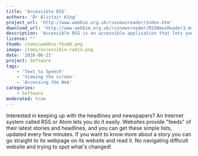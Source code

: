 ```yaml
---
title: 'Accessible RSS'
authors: 'Dr Alistair King'
project_url: 'http://www.webbie.org.uk/rssnewsreader/index.htm'
download_url: 'http://www.webbie.org.uk/rssnewsreader/RSSNewsReader3.msi'
description: 'Accessible RSS is an accessible application that lets you access RSS feeds quickly and easily.'
license: ""
thumb: items/webbie-thumb.png
image: items/accessible-radio.png
date: '2016-06-21'
project: Software
tags:
    - 'Text to Speech'
    - 'Viewing the screen'
    - 'Accessing the Web'
categories:
    - Software
moderated: true
---
```

Interested in keeping up with the headlines and newspapers? An Internet system called RSS or Atom lets you do it easily. Websites provide "feeds" of their latest stories and headlines, and you can get these simple lists, updated every few minutes. If you want to know more about a story you can go straight to its webpage on its website and read it. No navigating difficult website and trying to spot what's changed!